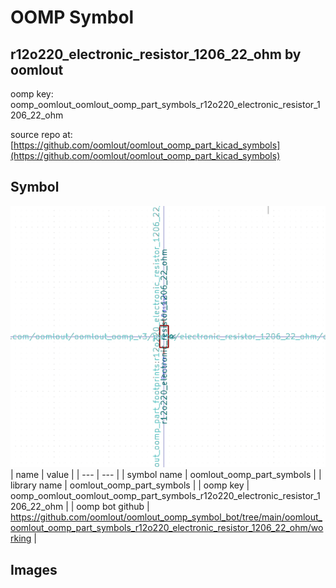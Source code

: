 # OOMP Symbol  
## r12o220_electronic_resistor_1206_22_ohm  by oomlout  
  
oomp key: oomp_oomlout_oomlout_oomp_part_symbols_r12o220_electronic_resistor_1206_22_ohm  
  
source repo at: [https://github.com/oomlout/oomlout_oomp_part_kicad_symbols](https://github.com/oomlout/oomlout_oomp_part_kicad_symbols)  
## Symbol  
  
[![working.png](working_600.png)](working.png)  
| name | value | 
| --- | --- | 
| symbol name | oomlout_oomp_part_symbols | 
| library name | oomlout_oomp_part_symbols | 
| oomp key | oomp_oomlout_oomlout_oomp_part_symbols_r12o220_electronic_resistor_1206_22_ohm | 
| oomp bot github | https://github.com/oomlout/oomlout_oomp_symbol_bot/tree/main/oomlout_oomlout_oomp_part_symbols_r12o220_electronic_resistor_1206_22_ohm/working | 
## Images  
